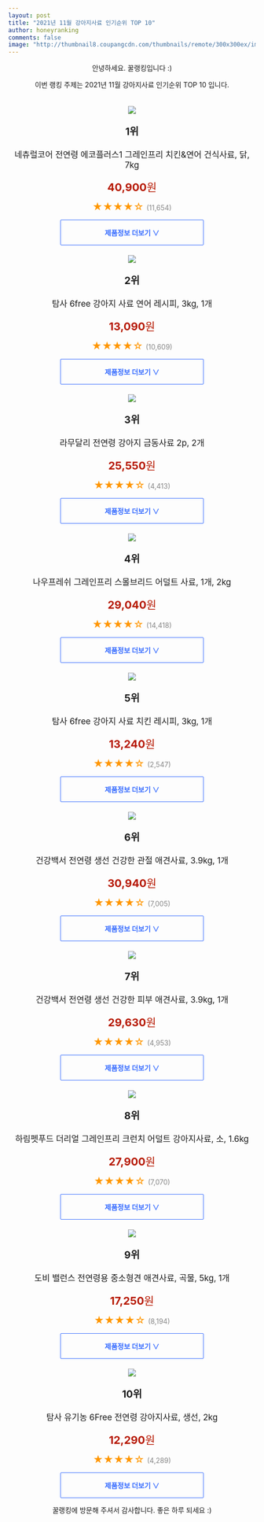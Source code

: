 ```yaml
--- 
layout: post 
title: "2021년 11월 강아지사료 인기순위 TOP 10" 
author: honeyranking 
comments: false 
image: "http://thumbnail8.coupangcdn.com/thumbnails/remote/300x300ex/image/retail/images/6049189385555-ff2e1b22-8a09-4be5-89c3-06e42a5e100e.jpg" 
--- 
```

<p style="text-align: center;">안녕하세요. 꿀랭킹입니다 :)</p> <p style="text-align: center;">이번 랭킹 주제는 2021년 11월 강아지사료 인기순위 TOP 10 입니다.</p><center><img src="http://thumbnail8.coupangcdn.com/thumbnails/remote/300x300ex/image/retail/images/6049189385555-ff2e1b22-8a09-4be5-89c3-06e42a5e100e.jpg" style="margin-top:20px" /></center> <p style="text-align: center; font-size: 20px"><b>1위</b></p> <p style="text-align: center; font-size: 17px">네츄럴코어 전연령 에코플러스1 그레인프리 치킨&연어 건식사료, 닭, 7kg</p> <p style="text-align: center;"><span style="color: #b61800; font-size: 22px;"><b>40,900</b>원</span></p> <p style="text-align: center;"><span style="color: #ff9600; font-size: 20px;">★★★★☆ </span><span style="color: #878787;">(11,654)</span></p> <center><a href="https://link.coupang.com/a/habCn"> <div style="font-size: 14px; display: inline-block; padding: 15px 90px; color: #346aff; border-radius: 2px; border: 1px solid #346aff; cursor: pointer;"><b>제품정보 더보기 &or;</b></div> </a></center><center><img src="http://thumbnail7.coupangcdn.com/thumbnails/remote/300x300ex/image/retail/images/21669640395472-01854608-cb2f-4273-bf5b-41cd9acfb843.JPG" style="margin-top:20px" /></center> <p style="text-align: center; font-size: 20px"><b>2위</b></p> <p style="text-align: center; font-size: 17px">탐사 6free 강아지 사료 연어 레시피, 3kg, 1개</p> <p style="text-align: center;"><span style="color: #b61800; font-size: 22px;"><b>13,090</b>원</span></p> <p style="text-align: center;"><span style="color: #ff9600; font-size: 20px;">★★★★☆ </span><span style="color: #878787;">(10,609)</span></p> <center><a href="https://link.coupang.com/a/habCo"> <div style="font-size: 14px; display: inline-block; padding: 15px 90px; color: #346aff; border-radius: 2px; border: 1px solid #346aff; cursor: pointer;"><b>제품정보 더보기 &or;</b></div> </a></center><center><img src="http://thumbnail9.coupangcdn.com/thumbnails/remote/300x300ex/image/retail/images/1469088908747767-7416277d-8949-40d4-bd27-a6b7de786556.jpg" style="margin-top:20px" /></center> <p style="text-align: center; font-size: 20px"><b>3위</b></p> <p style="text-align: center; font-size: 17px">라무달리 전연령 강아지 금동사료 2p, 2개</p> <p style="text-align: center;"><span style="color: #b61800; font-size: 22px;"><b>25,550</b>원</span></p> <p style="text-align: center;"><span style="color: #ff9600; font-size: 20px;">★★★★☆ </span><span style="color: #878787;">(4,413)</span></p> <center><a href="https://link.coupang.com/a/habCp"> <div style="font-size: 14px; display: inline-block; padding: 15px 90px; color: #346aff; border-radius: 2px; border: 1px solid #346aff; cursor: pointer;"><b>제품정보 더보기 &or;</b></div> </a></center><center><img src="http://thumbnail10.coupangcdn.com/thumbnails/remote/300x300ex/image/retail/images/1119211976803352-96836835-d40e-4b77-84ac-6e8790b75a0f.jpg" style="margin-top:20px" /></center> <p style="text-align: center; font-size: 20px"><b>4위</b></p> <p style="text-align: center; font-size: 17px">나우프레쉬 그레인프리 스몰브리드 어덜트 사료, 1개, 2kg</p> <p style="text-align: center;"><span style="color: #b61800; font-size: 22px;"><b>29,040</b>원</span></p> <p style="text-align: center;"><span style="color: #ff9600; font-size: 20px;">★★★★☆ </span><span style="color: #878787;">(14,418)</span></p> <center><a href="https://link.coupang.com/a/habCq"> <div style="font-size: 14px; display: inline-block; padding: 15px 90px; color: #346aff; border-radius: 2px; border: 1px solid #346aff; cursor: pointer;"><b>제품정보 더보기 &or;</b></div> </a></center><center><img src="http://thumbnail8.coupangcdn.com/thumbnails/remote/300x300ex/image/retail/images/21704730476300-52bb50d9-ff1e-4ae5-b256-90e78d420d53.JPG" style="margin-top:20px" /></center> <p style="text-align: center; font-size: 20px"><b>5위</b></p> <p style="text-align: center; font-size: 17px">탐사 6free 강아지 사료 치킨 레시피, 3kg, 1개</p> <p style="text-align: center;"><span style="color: #b61800; font-size: 22px;"><b>13,240</b>원</span></p> <p style="text-align: center;"><span style="color: #ff9600; font-size: 20px;">★★★★☆ </span><span style="color: #878787;">(2,547)</span></p> <center><a href="https://link.coupang.com/a/habCr"> <div style="font-size: 14px; display: inline-block; padding: 15px 90px; color: #346aff; border-radius: 2px; border: 1px solid #346aff; cursor: pointer;"><b>제품정보 더보기 &or;</b></div> </a></center><center><img src="http://thumbnail8.coupangcdn.com/thumbnails/remote/300x300ex/image/product/image/vendoritem/2019/02/08/3487290584/02f8cae8-9e64-4619-9543-8187f2e87c20.jpg" style="margin-top:20px" /></center> <p style="text-align: center; font-size: 20px"><b>6위</b></p> <p style="text-align: center; font-size: 17px">건강백서 전연령 생선 건강한 관절 애견사료, 3.9kg, 1개</p> <p style="text-align: center;"><span style="color: #b61800; font-size: 22px;"><b>30,940</b>원</span></p> <p style="text-align: center;"><span style="color: #ff9600; font-size: 20px;">★★★★☆ </span><span style="color: #878787;">(7,005)</span></p> <center><a href="https://link.coupang.com/a/habCs"> <div style="font-size: 14px; display: inline-block; padding: 15px 90px; color: #346aff; border-radius: 2px; border: 1px solid #346aff; cursor: pointer;"><b>제품정보 더보기 &or;</b></div> </a></center><center><img src="http://thumbnail10.coupangcdn.com/thumbnails/remote/300x300ex/image/product/image/vendoritem/2019/02/13/3487290583/95fef6db-c671-4fb8-8897-5af611847301.jpg" style="margin-top:20px" /></center> <p style="text-align: center; font-size: 20px"><b>7위</b></p> <p style="text-align: center; font-size: 17px">건강백서 전연령 생선 건강한 피부 애견사료, 3.9kg, 1개</p> <p style="text-align: center;"><span style="color: #b61800; font-size: 22px;"><b>29,630</b>원</span></p> <p style="text-align: center;"><span style="color: #ff9600; font-size: 20px;">★★★★☆ </span><span style="color: #878787;">(4,953)</span></p> <center><a href="https://link.coupang.com/a/habCt"> <div style="font-size: 14px; display: inline-block; padding: 15px 90px; color: #346aff; border-radius: 2px; border: 1px solid #346aff; cursor: pointer;"><b>제품정보 더보기 &or;</b></div> </a></center><center><img src="http://thumbnail8.coupangcdn.com/thumbnails/remote/300x300ex/image/retail/images/85705610692864-63b72f20-096d-4168-80c2-334812ac33dc.jpg" style="margin-top:20px" /></center> <p style="text-align: center; font-size: 20px"><b>8위</b></p> <p style="text-align: center; font-size: 17px">하림펫푸드 더리얼 그레인프리 크런치 어덜트 강아지사료, 소, 1.6kg</p> <p style="text-align: center;"><span style="color: #b61800; font-size: 22px;"><b>27,900</b>원</span></p> <p style="text-align: center;"><span style="color: #ff9600; font-size: 20px;">★★★★☆ </span><span style="color: #878787;">(7,070)</span></p> <center><a href="https://link.coupang.com/a/habCu"> <div style="font-size: 14px; display: inline-block; padding: 15px 90px; color: #346aff; border-radius: 2px; border: 1px solid #346aff; cursor: pointer;"><b>제품정보 더보기 &or;</b></div> </a></center><center><img src="http://thumbnail8.coupangcdn.com/thumbnails/remote/300x300ex/image/retail/images/7225423965134-33a9ccfb-ad5e-4f38-b4d4-30ee93113543.jpg" style="margin-top:20px" /></center> <p style="text-align: center; font-size: 20px"><b>9위</b></p> <p style="text-align: center; font-size: 17px">도비 밸런스 전연령용 중소형견 애견사료, 곡물, 5kg, 1개</p> <p style="text-align: center;"><span style="color: #b61800; font-size: 22px;"><b>17,250</b>원</span></p> <p style="text-align: center;"><span style="color: #ff9600; font-size: 20px;">★★★★☆ </span><span style="color: #878787;">(8,194)</span></p> <center><a href="https://link.coupang.com/a/habCv"> <div style="font-size: 14px; display: inline-block; padding: 15px 90px; color: #346aff; border-radius: 2px; border: 1px solid #346aff; cursor: pointer;"><b>제품정보 더보기 &or;</b></div> </a></center><center><img src="http://thumbnail9.coupangcdn.com/thumbnails/remote/300x300ex/image/retail/images/5863067760057-68c85666-b502-427d-90f9-97fa637d6e13.jpg" style="margin-top:20px" /></center> <p style="text-align: center; font-size: 20px"><b>10위</b></p> <p style="text-align: center; font-size: 17px">탐사 유기농 6Free 전연령 강아지사료, 생선, 2kg</p> <p style="text-align: center;"><span style="color: #b61800; font-size: 22px;"><b>12,290</b>원</span></p> <p style="text-align: center;"><span style="color: #ff9600; font-size: 20px;">★★★★☆ </span><span style="color: #878787;">(4,289)</span></p> <center><a href="https://link.coupang.com/a/habCw"> <div style="font-size: 14px; display: inline-block; padding: 15px 90px; color: #346aff; border-radius: 2px; border: 1px solid #346aff; cursor: pointer;"><b>제품정보 더보기 &or;</b></div> </a></center> <p style="text-align: center;">꿀랭킹에 방문해 주셔서 감사합니다. 좋은 하루 되세요 :)</p>
